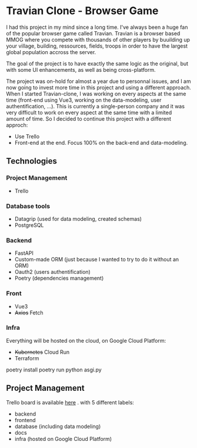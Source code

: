 # Travian Clone - Browser Game

I had this project in my mind since a long time. I've always been a huge fan of the popular browser game called Travian. Travian is a browser based MMOG where you compete with thousands of other players by buuilding up your village, building, ressources, fields, troops in order to have the largest global population accross the server. 

The goal of the project is to have exactly the same logic as the original, but with some UI enhancements, as well as being cross-platform.

The project was on-hold for almost a year due to personnal issues, and I am now going to invest more time in this project and using a different approach. When I started Travian-clone, I was working on every aspects at the same time (front-end using Vue3, working on the data-modeling, user authentification, ...). This is currently a single-person company and it was very difficult to work on every aspect at the same time with a limited amount of time. So I decided to continue this project with a different approch:
- Use Trello
- Front-end at the end. Focus 100% on the back-end and data-modeling. 

## Technologies  
### Project Management
- Trello

### Database tools
- Datagrip (used for data modeling, created schemas)
- PostgreSQL

### Backend
- FastAPI
- Custom-made ORM (just because I wanted to try to do it without an ORM)
- Oauth2 (users authentification)
- Poetry (dependencies management) 

### Front
- Vue3
- ~~Axios~~ Fetch 

### Infra
Everything will be hosted on the cloud, on Google Cloud Platform:
- ~~Kubernetes~~ Cloud Run  
- Terraform 


poetry install
poetry run python asgi.py

## Project Management 

Trello board is available [here](https://trello.com/b/v930U8AG/travian)
. with 5 different labels:
- backend
- frontend
- database (including data modeling)
- docs
- infra (hosted on Google Cloud Platform)

